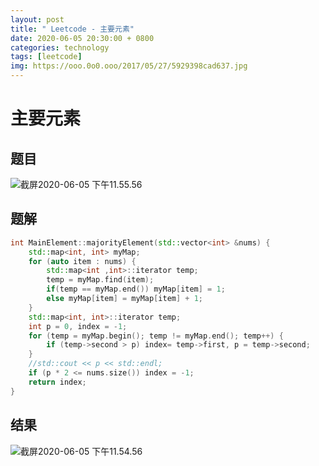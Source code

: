 ```yaml
---
layout: post
title: " Leetcode - 主要元素"
date: 2020-06-05 20:30:00 + 0800
categories: technology
tags: [leetcode]
img: https://ooo.0o0.ooo/2017/05/27/5929398cad637.jpg
---
```



# 主要元素

## 题目

![截屏2020-06-05 下午11.55.56](https://tva1.sinaimg.cn/large/007S8ZIlly1gfhuqx2oufj310o0suwgz.jpg)

## 题解

```c++
int MainElement::majorityElement(std::vector<int> &nums) {
    std::map<int, int> myMap;
    for (auto item : nums) {
        std::map<int ,int>::iterator temp;
        temp = myMap.find(item);
        if(temp == myMap.end()) myMap[item] = 1;
        else myMap[item] = myMap[item] + 1;
    }
    std::map<int, int>::iterator temp;
    int p = 0, index = -1;
    for (temp = myMap.begin(); temp != myMap.end(); temp++) {
        if (temp->second > p) index= temp->first, p = temp->second;
    }
    //std::cout << p << std::endl;
    if (p * 2 <= nums.size()) index = -1;
    return index;
}
```



## 结果



![截屏2020-06-05 下午11.54.56](https://tva1.sinaimg.cn/large/007S8ZIlly1gfhupvkq9gj30z40au0ty.jpg)